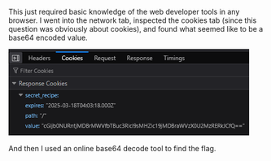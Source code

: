This just required basic knowledge of the web developer tools in any browser. I went into the network tab, inspected the cookies tab (since this question was obviously about cookies), and found what seemed like to be a base64 encoded value.


![Web Developer Screenshot](cookies.png)

And then I used an online base64 decode tool to find the flag.